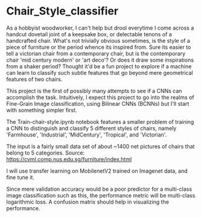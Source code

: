 # Chair_Style_classifier

As a hobbyist woodworker, I can't help but drool everytime I come across a handcut dovetail joint of a keepsake box, or delectable tenons of a handcrafted chair. What's not trivially obvious sometimes, is the style of a piece of furniture or the period whence its inspired from. 
Sure its easier to tell a victorian chair from a contemporary chair, but is the contemporary chair 'mid century modern' or 'art deco'? Or does it draw some inspirations from a shaker period? Thought it'd be a fun project to explore if a machine can learn to classify such subtle features that go beyond mere geometrical features of two chairs.

This project is the first of possibly many attempts to see if a CNNs can accomplish the task. Intuitively, I expect this project to go into the realms of Fine-Grain Image classification, using Bilinear CNNs (BCNNs) but I'll start with something simpler first.

The Train-chair-style.ipynb notebook features a smaller problem of training a CNN to distinguish and classify 5 different styles of chairs, namely 'Farmhouse', 'Industrial', 'MidCentury', 'Tropical', and 'Victorian'. 

The input is a fairly small data set of about ~1400 net pictures of chairs that belong to 5 categories. Source: https://cvml.comp.nus.edu.sg/furniture/index.html

I will use transfer learning on MobilenetV2 trained on Imagenet data, and fine tune it.

Since mere validation accuracy would be a poor predictor for a multi-class image classification such as this, the performance metric will be multi-class logarithmic loss. A confusion matrix should help in visualizing the performance. 


